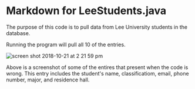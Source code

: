 # Markdown for LeeStudents.java

The purpose of this code is to pull data from Lee University students in the database. 

Running the program will pull all 10 of the entries. 

![screen shot 2018-10-21 at 2 21 59 pm](https://user-images.githubusercontent.com/42788922/47270670-51638c80-d53d-11e8-84cb-9708f4c906c1.png)

Above is a screenshot of some of the entires that present when the code is wrong. 
This entry includes the student's name, classificatiom, email, phone number, major, and residence hall. 
